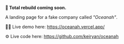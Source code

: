 **🚧 Total rebuild coming soon.**

A landing page for a fake company called *"Oceanah"*.

🧑‍💻 Live demo here: https://oceanah.vercel.app/

⚙️ Live code here: https://github.com/keiryan/oceanah
